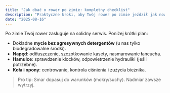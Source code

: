 ```yaml
---
title: "Jak dbać o rower po zimie: kompletny checklist"
description: "Praktyczne kroki, aby Twój rower po zimie jeździł jak nowy — mycie, napęd, hamulce, opony."
date: "2025-08-16"
---
```


Po zimie Twój rower zasługuje na solidny serwis. Poniżej krótki plan:
- Dokładne **mycie bez agresywnych detergentów** (u nas tylko biodegradowalne środki).
- **Napęd**: odtłuszczenie, szczotkowanie kasety, nasmarowanie łańcucha.
- **Hamulce**: sprawdzenie klocków, odpowietrzenie hydrauliki (jeśli potrzebne).
- **Koła i opony**: centrowanie, kontrola ciśnienia i zużycia bieżnika.

> Pro tip: Smar dopasuj do warunków (mokry/suchy). Nadmiar zawsze wytrzyj.
